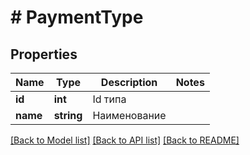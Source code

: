 # # PaymentType

## Properties

Name | Type | Description | Notes
------------ | ------------- | ------------- | -------------
**id** | **int** | Id типа |
**name** | **string** | Наименование |

[[Back to Model list]](../../README.md#models) [[Back to API list]](../../README.md#endpoints) [[Back to README]](../../README.md)
